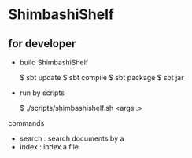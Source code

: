 ShimbashiShelf
======================


for developer
----------------------

* build ShimbashiShelf

    $ sbt update
    $ sbt compile
    $ sbt package
    $ sbt jar

* run by scripts

    $ ./scripts/shimbashishelf.sh <command> <args..> 

commands
- search <word>         : search documents by a <word>
- index <filepath>      : index a file
